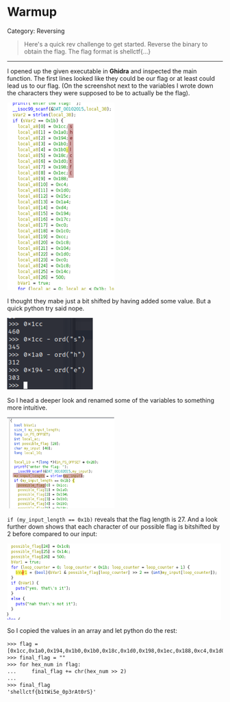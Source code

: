 # Warmup

Category: Reversing

> Here's a quick rev challenge to get started. Reverse the binary to obtain the flag.
> The flag format is shellctf{...}

---

I opened up the given executable in **Ghidra** and inspected the main function. The first lines looked like they could be our flag or at least could lead us to our flag. (On the screenshot next to the variables I wrote down the characters they were supposed to be to actually be the flag).

<img src="../screenshots/Pasted image 20220812184208.png" width=250>

I thought they mabe just a bit shifted by having added some value. But a quick python try said nope.

<img src="../screenshots/Pasted image 20220812184426.png" width=200> 

So I head a deeper look and renamed some of the variables to something more intuitive.

<img src="../screenshots/Pasted image 20220812184858.png" width=250>

`if (my_input_length == 0x1b)` reveals that the flag length is 27. And a look further down shows that each character of our possible flag is bitshifted by 2 before compared to our input:

<img src="../screenshots/Pasted image 20220812185233.png" width=500>

So I copied the values in an array and let python do the rest:

```
>>> flag = [0x1cc,0x1a0,0x194,0x1b0,0x1b0,0x18c,0x1d0,0x198,0x1ec,0x188,0xc4,0x1d0,0x15c,0x1a4,0xd4,0x194,0x17c,0xc0,0x1c0,0xcc,0x1c8,0x104,0x1d0,0xc0,0x1c8,0x14c,500]
>>> final_flag = ""
>>> for hex_num in flag:
...     final_flag += chr(hex_num >> 2)
... 
>>> final_flag
'shellctf{b1tWi5e_0p3rAt0rS}'
```
